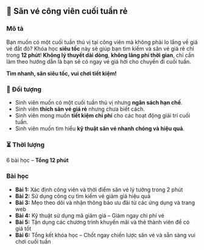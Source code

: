 ## 📌 Săn vé công viên cuối tuần rẻ

### Mô tả  
Bạn muốn có một cuối tuần thú vị tại công viên mà không phải lo lắng về giá vé đắt đỏ? Khóa học **siêu tốc** này sẽ giúp bạn tìm kiếm và săn vé giá rẻ chỉ trong **12 phút**! **Không lý thuyết dài dòng**, **không lãng phí thời gian**, chỉ cần làm theo hướng dẫn là bạn sẽ có ngay vé giá hời cho chuyến đi cuối tuần.

**Tìm nhanh, săn siêu tốc, vui chơi tiết kiệm!**

### 🎯 Đối tượng  
- Sinh viên muốn có một cuối tuần thú vị nhưng **ngân sách hạn chế**.
- Sinh viên **thích săn vé giá rẻ** nhưng chưa biết cách.
- Sinh viên mong muốn **tiết kiệm chi phí** cho các hoạt động giải trí cuối tuần.
- Sinh viên muốn tìm hiểu **kỹ thuật săn vé nhanh chóng và hiệu quả**.

### ⏳ Thời lượng  
6 bài học – **Tổng 12 phút**

### Bài học  
- **Bài 1:** Xác định công viên và thời điểm săn vé lý tưởng trong 2 phút
- **Bài 2:** Sử dụng công cụ tìm kiếm vé giảm giá hiệu quả
- **Bài 3:** Mẹo theo dõi và nhận thông báo ưu đãi từ các ứng dụng và trang web
- **Bài 4:** Kỹ thuật sử dụng mã giảm giá – Giảm ngay chi phí vé
- **Bài 5:** Tận dụng các chương trình khuyến mãi và thẻ thành viên để có giá tốt
- **Bài 6:** Tổng kết khóa học – Chốt ngay chiến lược săn vé và sẵn sàng vui chơi cuối tuần